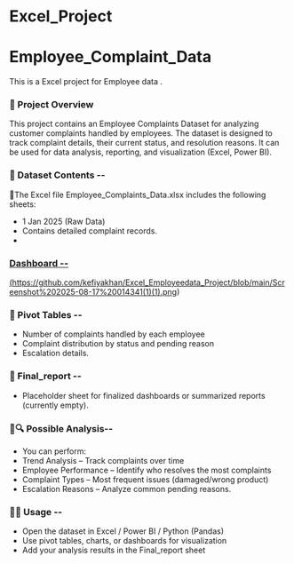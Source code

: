 # Excel_Project
# Employee_Complaint_Data
This is a Excel project for Employee data . 


### 📖 Project Overview

This project contains an Employee Complaints Dataset for analyzing customer complaints handled by employees. The dataset is designed to track complaint details, their current status, and resolution reasons. It can be used for data analysis, reporting, and visualization (Excel, Power BI).




 ### 📂 Dataset Contents --

 🔹The Excel file Employee_Complaints_Data.xlsx includes the following sheets:

 - 1 Jan 2025 (Raw Data)
-  Contains detailed complaint records.
-  <a href ="https://github.com/kefiyakhan/Excel_Employeedata_Project/blob/main/Employee_Complaints_Data(1).xlsx">


### Dashboard --
(https://github.com/kefiyakhan/Excel_Employeedata_Project/blob/main/Screenshot%202025-08-17%20014341(1)(1).png)
  



### 🔹 Pivot Tables --

- Number of complaints handled by each employee
- Complaint distribution by status and pending reason
- Escalation details.




### 🔹 Final_report --
- Placeholder sheet for finalized dashboards or summarized reports (currently empty).





### 🔹🔍 Possible Analysis--

- You can perform:
- Trend Analysis – Track complaints over time
- Employee Performance – Identify who resolves the most complaints
- Complaint Types – Most frequent issues (damaged/wrong product)
- Escalation Reasons – Analyze common pending reasons.




### 🔹🚀 Usage --

- Open the dataset in Excel / Power BI / Python (Pandas)
- Use pivot tables, charts, or dashboards for visualization
- Add your analysis results in the Final_report sheet

